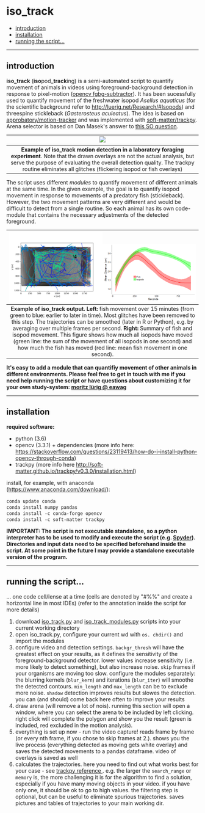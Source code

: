 # iso_track

<!-- START doctoc generated TOC please keep comment here to allow auto update -->
<!-- DON'T EDIT THIS SECTION, INSTEAD RE-RUN doctoc TO UPDATE -->

- [introduction](#introduction)
- [installation](#installation)
- [running the script...](#running-the-script)

<!-- END doctoc generated TOC please keep comment here to allow auto update -->

---

## introduction

**iso_track** (**iso**pod_**track**ing) is a semi-automated script to quantify movement of animals in videos using foreground-background detection in response to pixel-motion ([opencv fgbg-subtractor](https://docs.opencv.org/3.3.0/db/d5c/tutorial_py_bg_subtraction.html)). It has been sucessfully used to quantify movement of the freshwater isopod *Asellus aquaticus* (for the scientific background refer to http://luerig.net/Research/#Isopods) and threespine stickleback (*Gasterosteus aculeatus*). The idea is based on [approbatory/motion-tracker](https://github.com/approbatory/motion-tracker) and was implemented with [soft-matter/trackpy](https://github.com/soft-matter/trackpy). Arena selector is based on Dan Masek's answer to [this SO question](https://stackoverflow.com/questions/37099262/drawing-filled-polygon-using-mouse-events-in-open-cv-using-python).

| [<img src="assets/iso_track_demo.gif" width="100%" />](https://vimeo.com/283075068) | 
|:--:| 
|**Example of iso_track motion detection in a laboratory foraging experiment**. Note that the drawn overlays are not the actual analysis, but serve the purpose of evaluating the overall detection quality. The trackpy routine eliminates all glitches (flickering isopod or fish overlays) |

The script uses different *modules* to quantify movement of different animals at the same time. In the given example, the goal is to quantify isopod movement in response to movements of a predatory fish (stickleback). However, the two movement patterns are very different and would be difficult to detect from a single routine. So each animal has its own code-module that contains the necessary adjustments of the detected foreground. 

| <img src="assets/trajectories.png" width="50%"/><img src="assets/movement.png" width="50%" /> | 
|:--:| 
|**Example of iso_track output. Left:** fish movement over 15 minutes (from green to blue: earlier to later in time). Most glitches have been removed to this step. The trajectories can be smoothed (later in R or Python), e.g. by averaging over multiple frames per second. **Right:**  Summary of fish and isopod movement. This figure shows how much all isopods have moved (green line: the sum of the movement of all isopods in one second) and how much the fish has moved (red line: mean fish movement in one second).|

**It's easy to add a module that can quantifiy movement of other animals in different environments. Please feel free to get in touch with me if you need help running the script or have questions about customizing it for your own study-system: [moritz lürig @ eawag](http://www.eawag.ch/en/aboutus/portrait/organisation/staff/profile/moritz-luerig/show/)**

---

## installation

**required software:**

- python (3.6)
- opencv (3.3.1) + dependencies (more info here: https://stackoverflow.com/questions/23119413/how-do-i-install-python-opencv-through-conda)
- trackpy (more info here http://soft-matter.github.io/trackpy/v0.3.0/installation.html)

install, for example, with anaconda (https://www.anaconda.com/download/):

```
conda update conda
conda install numpy pandas 
conda install -c conda-forge opencv 
conda install -c soft-matter trackpy
```

**IMPORTANT: The script is not executable standalone, so a python interpreter has to be used to modify and execute the script (e.g. [Spyder](https://github.com/spyder-ide/spyder)). Directories and input data need to be specified beforehand inside the script. At some point in the future I may provide a standalone executable version of the program.**

---

## running the script... 
... one code cell/lense at a time (cells are denoted by "#%%" and create a horizontal line in most IDEs)
(refer to the annotation inside the script for more details)

1. download [iso_track.py](iso_track.py) and [iso_track_modules.py](iso_track_moduls.py) scripts into your current working directory 
2. open iso_track.py, configure your current wd with `os. chdir()` and import the modules
3. configure video and detection settings. `backgr_thresh` will have the greatest effect on your results, as it defines the sensitivity of the foreground-background detector. lower values increase sensitivity (i.e. more likely to detect something), but also increase noise. `skip` frames if your organisms are moving too slow. configure the modules separately: the blurring kernels (`blur_kern`) and iterations  (`blur_iter`) will smoothe the detected contours. `min_length` and `max_length` can be to exclude more noise. `shadow` detection improves results but slowes the detection. you can (and should) come back here often to improve your results
4. draw arena (will remove a lot of nois). running this section will open a window, where you can select the arena to be included by left clicking. right click will complete the polygon and show you the result (green is included, red excluded in the motion analysis). 
5. everything is set up now - run the video capture! reads frame by frame (or every nth frame, if you chose to skip frames at 2.). shows you the live process (everything detected as moving gets white overlay) and saves the detected movements to a pandas dataframe. video of overlays is saved as well
6. calculates the trajectories. here you need to find out what works best for your case - see [trackpy reference ](http://soft-matter.github.io/trackpy/v0.3.0/generated/trackpy.link_df.html). e.g. the larger the `search_range` or `memory` is, the more challenging it is for the algorithm to find a solution, especially if you have many moving objects in your video. if you have only one, it should be ok to go to high values. the filtering step is optional, but can be useful to eliminate spurious trajectories. saves pictures and tables of trajectories to your main working dir.
